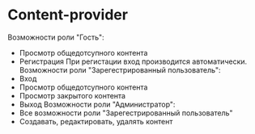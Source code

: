 # Content-provider
Возможности роли "Гость":
- Просмотр общедотсупного контента
- Регистрация
При регистации вход производится автоматически.
Возможности роли "Зарегестрированный пользователь":
- Вход
- Просмотр общедотсупного контента
- Просмотр закрытого контента
- Выход
Возможности роли "Администратор":
- Все возможности роли "Зарегестрированный пользователь"
- Создавать, редактировать, удалять контент
